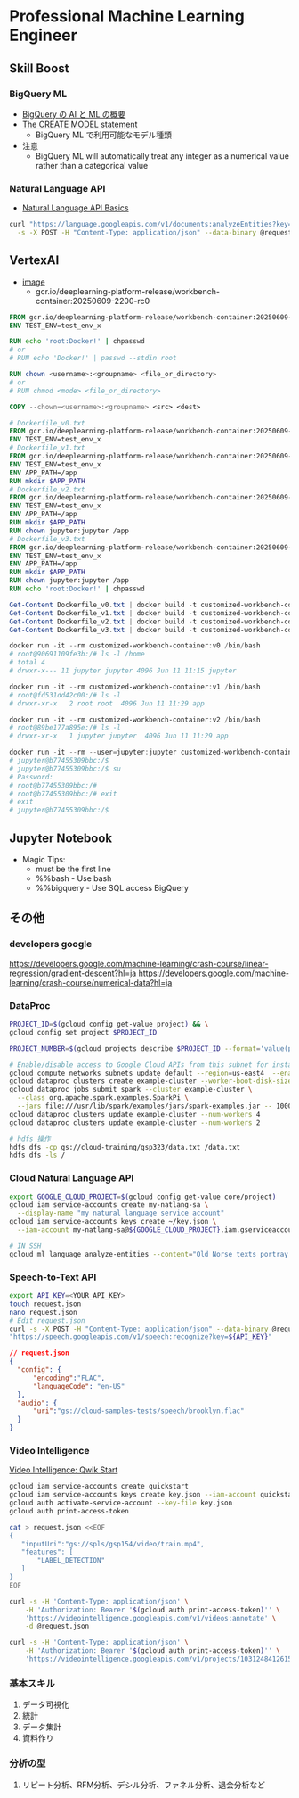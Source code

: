 # Professional Machine Learning Engineer #

## Skill Boost ##

### BigQuery ML ###

- [BigQuery の AI と ML の概要](https://cloud.google.com/bigquery/docs/bqml-introduction?hl=ja)
- [The CREATE MODEL statement](https://cloud.google.com/bigquery/docs/reference/standard-sql/bigqueryml-syntax-create)
  - BigQuery ML で利用可能なモデル種類
- 注意
  - BigQuery ML will automatically treat any integer as a numerical value rather than a categorical value


### Natural Language API ###

- [Natural Language API Basics](https://cloud.google.com/natural-language/docs/basics)

~~~bash
curl "https://language.googleapis.com/v1/documents:analyzeEntities?key=${API_KEY}" \
  -s -X POST -H "Content-Type: application/json" --data-binary @request.json > result.json
~~~

## VertexAI ##

- [image](https://console.cloud.google.com/artifacts/docker/deeplearning-platform-release/us/gcr.io/workbench-container?invt=Abz0xg&inv=1) 
  - gcr.io/deeplearning-platform-release/workbench-container:20250609-2200-rc0

~~~dockerfile
FROM gcr.io/deeplearning-platform-release/workbench-container:20250609-2200-rc0
ENV TEST_ENV=test_env_x

RUN echo 'root:Docker!' | chpasswd 
# or 
# RUN echo 'Docker!' | passwd --stdin root 

RUN chown <username>:<groupname> <file_or_directory>
# or
# RUN chmod <mode> <file_or_directory>

COPY --chown=<username>:<groupname> <src> <dest>

# Dockerfile_v0.txt
FROM gcr.io/deeplearning-platform-release/workbench-container:20250609-2200-rc0
ENV TEST_ENV=test_env_x
# Dockerfile_v1.txt
FROM gcr.io/deeplearning-platform-release/workbench-container:20250609-2200-rc0
ENV TEST_ENV=test_env_x
ENV APP_PATH=/app
RUN mkdir $APP_PATH
# Dockerfile_v2.txt
FROM gcr.io/deeplearning-platform-release/workbench-container:20250609-2200-rc0
ENV TEST_ENV=test_env_x
ENV APP_PATH=/app
RUN mkdir $APP_PATH
RUN chown jupyter:jupyter /app
# Dockerfile_v3.txt
FROM gcr.io/deeplearning-platform-release/workbench-container:20250609-2200-rc0
ENV TEST_ENV=test_env_x
ENV APP_PATH=/app
RUN mkdir $APP_PATH
RUN chown jupyter:jupyter /app
RUN echo 'root:Docker!' | chpasswd
~~~

~~~powershell
Get-Content Dockerfile_v0.txt | docker build -t customized-workbench-container:v0 -
Get-Content Dockerfile_v1.txt | docker build -t customized-workbench-container:v1 -
Get-Content Dockerfile_v2.txt | docker build -t customized-workbench-container:v2 -
Get-Content Dockerfile_v3.txt | docker build -t customized-workbench-container:v3 -

docker run -it --rm customized-workbench-container:v0 /bin/bash
# root@90691109fe3b:/# ls -l /home
# total 4
# drwxr-x--- 11 jupyter jupyter 4096 Jun 11 11:15 jupyter

docker run -it --rm customized-workbench-container:v1 /bin/bash
# root@fd531dd42c00:/# ls -l
# drwxr-xr-x   2 root root  4096 Jun 11 11:29 app

docker run -it --rm customized-workbench-container:v2 /bin/bash
# root@89be177a895e:/# ls -l
# drwxr-xr-x   1 jupyter jupyter  4096 Jun 11 11:29 app

docker run -it --rm --user=jupyter:jupyter customized-workbench-container:v3 /bin/bash
# jupyter@b77455309bbc:/$
# jupyter@b77455309bbc:/$ su
# Password:
# root@b77455309bbc:/#
# root@b77455309bbc:/# exit
# exit
# jupyter@b77455309bbc:/$
~~~

## Jupyter Notebook ###

- Magic Tips:
  - must be the first line
  - %%bash - Use bash
  - %%bigquery - Use SQL access BigQuery

## その他 ##

### developers google ###

https://developers.google.com/machine-learning/crash-course/linear-regression/gradient-descent?hl=ja
https://developers.google.com/machine-learning/crash-course/numerical-data?hl=ja

### DataProc ###

~~~bash
PROJECT_ID=$(gcloud config get-value project) && \
gcloud config set project $PROJECT_ID

PROJECT_NUMBER=$(gcloud projects describe $PROJECT_ID --format='value(projectNumber)')

# Enable/disable access to Google Cloud APIs from this subnet for instances without a public ip address.
gcloud compute networks subnets update default --region=us-east4  --enable-private-ip-google-access 
gcloud dataproc clusters create example-cluster --worker-boot-disk-size 500 --worker-machine-type=e2-standard-4 --master-machine-type=e2-standard-4
gcloud dataproc jobs submit spark --cluster example-cluster \
  --class org.apache.spark.examples.SparkPi \
  --jars file:///usr/lib/spark/examples/jars/spark-examples.jar -- 1000
gcloud dataproc clusters update example-cluster --num-workers 4
gcloud dataproc clusters update example-cluster --num-workers 2
~~~

~~~bash
# hdfs 操作
hdfs dfs -cp gs://cloud-training/gsp323/data.txt /data.txt
hdfs dfs -ls /
~~~

### Cloud Natural Language API ###

~~~bash
export GOOGLE_CLOUD_PROJECT=$(gcloud config get-value core/project)
gcloud iam service-accounts create my-natlang-sa \
  --display-name "my natural language service account"
gcloud iam service-accounts keys create ~/key.json \
  --iam-account my-natlang-sa@${GOOGLE_CLOUD_PROJECT}.iam.gserviceaccount.com

# IN SSH
gcloud ml language analyze-entities --content="Old Norse texts portray Odin as one-eyed and long-bearded, frequently wielding a spear named Gungnir and wearing a cloak and a broad hat." > result.json
~~~

### Speech-to-Text API ###

~~~bash
export API_KEY=<YOUR_API_KEY>
touch request.json
nano request.json
# Edit request.json
curl -s -X POST -H "Content-Type: application/json" --data-binary @request.json \
"https://speech.googleapis.com/v1/speech:recognize?key=${API_KEY}"
~~~

~~~json
// request.json
{
  "config": {
      "encoding":"FLAC",
      "languageCode": "en-US"
  },
  "audio": {
      "uri":"gs://cloud-samples-tests/speech/brooklyn.flac"
  }
}
~~~

### Video Intelligence ###

[Video Intelligence: Qwik Start](https://www.cloudskillsboost.google/paths/17/course_templates/631/labs/526870)

~~~bash
gcloud iam service-accounts create quickstart
gcloud iam service-accounts keys create key.json --iam-account quickstart@qwiklabs-gcp-02-15fe717123fc.iam.gserviceaccount.com
gcloud auth activate-service-account --key-file key.json
gcloud auth print-access-token

cat > request.json <<EOF
{
   "inputUri":"gs://spls/gsp154/video/train.mp4",
   "features": [
       "LABEL_DETECTION"
   ]
}
EOF

curl -s -H 'Content-Type: application/json' \
    -H 'Authorization: Bearer '$(gcloud auth print-access-token)'' \
    'https://videointelligence.googleapis.com/v1/videos:annotate' \
    -d @request.json

curl -s -H 'Content-Type: application/json' \
    -H 'Authorization: Bearer '$(gcloud auth print-access-token)'' \
    'https://videointelligence.googleapis.com/v1/projects/1031248412615/locations/asia-east1/operations/3256661309120195010'
~~~

### 基本スキル ###

1. データ可視化
1. 統計
1. データ集計
1. 資料作り

### 分析の型 ###

1. リピート分析、RFM分析、デシル分析、ファネル分析、退会分析など
